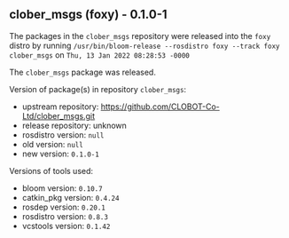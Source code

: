 ## clober_msgs (foxy) - 0.1.0-1

The packages in the `clober_msgs` repository were released into the `foxy` distro by running `/usr/bin/bloom-release --rosdistro foxy --track foxy clober_msgs` on `Thu, 13 Jan 2022 08:28:53 -0000`

The `clober_msgs` package was released.

Version of package(s) in repository `clober_msgs`:

- upstream repository: https://github.com/CLOBOT-Co-Ltd/clober_msgs.git
- release repository: unknown
- rosdistro version: `null`
- old version: `null`
- new version: `0.1.0-1`

Versions of tools used:

- bloom version: `0.10.7`
- catkin_pkg version: `0.4.24`
- rosdep version: `0.20.1`
- rosdistro version: `0.8.3`
- vcstools version: `0.1.42`


